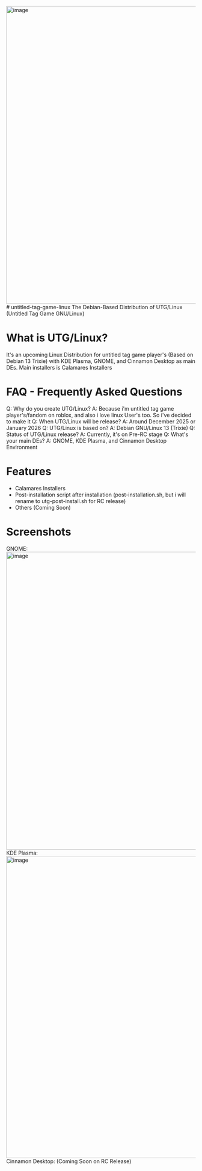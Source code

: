 <img width="1262" height="789" alt="image" src="https://github.com/user-attachments/assets/cab88ae6-1fbf-4aca-ba8a-0364017be312" /># untitled-tag-game-linux
The Debian-Based Distribution of UTG/Linux (Untitled Tag Game GNU/Linux)
# What is UTG/Linux?
It's an upcoming Linux Distribution for untitled tag game player's (Based on Debian 13 Trixie) with KDE Plasma, GNOME, and Cinnamon Desktop as main DEs. Main installers is Calamares Installers
# FAQ - Frequently Asked Questions
Q: Why do you create UTG/Linux?
A: Because i'm untitled tag game player's/fandom on roblox, and also i love linux User's too. So i've decided to make it
Q: When UTG/Linux will be release?
A: Around December 2025 or January 2026
Q: UTG/Linux is based on?
A: Debian GNU/Linux 13 (Trixie)
Q: Status of UTG/Linux release?
A: Currently, it's on Pre-RC stage
Q: What's your main DEs?
A: GNOME, KDE Plasma, and Cinnamon Desktop Environment
# Features
- Calamares Installers
- Post-installation script after installation (post-installation.sh, but i will rename to utg-post-install.sh for RC release)
- Others (Coming Soon)
# Screenshots
GNOME:
<img width="1262" height="789" alt="image" src="https://github.com/user-attachments/assets/20cc5cdc-7945-446a-9cb4-e6a415dd74fa" />
KDE Plasma:
<img width="1280" height="800" alt="image" src="https://github.com/user-attachments/assets/adde404e-9276-4cc5-919c-a1882d0a2abf" />
Cinnamon Desktop: 
(Coming Soon on RC Release)
